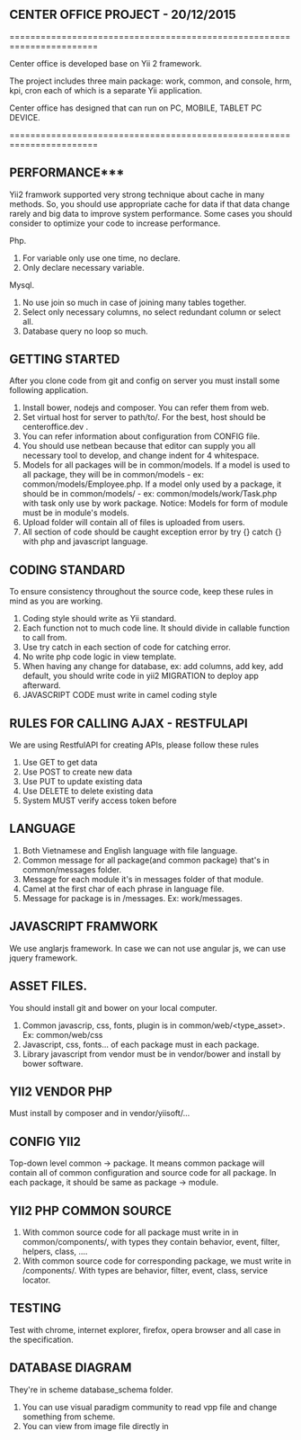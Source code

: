 CENTER OFFICE PROJECT - 20/12/2015  
--------

=======================================================================

Center office is developed base on Yii 2 framework.

The project includes three main package: 
work, common, and console, hrm, kpi, cron each of which
is a separate Yii application.

Center office has designed that can run on PC, MOBILE, TABLET PC DEVICE.

=======================================================================

PERFORMANCE***
-----
Yii2 framwork supported very strong technique about cache in many methods. 
So, you should use appropriate cache for data if that data change rarely and big data to 
improve system performance. Some cases you should consider to optimize your code to increase
performance.

Php.

1. For variable only use one time, no declare.
2. Only declare necessary variable.

Mysql.

1. No use join so much in case of joining many tables together.
2. Select only necessary columns, no select redundant column or select all.
3. Database query no loop so much.


GETTING STARTED
---------------
After you clone code from git and config on server you must install some following application.

1. Install bower, nodejs and composer. You can refer them from web.
2. Set virtual host for server to path/to/<project folder>. For the best, host should be centeroffice.dev .
3. You can refer information about configuration from CONFIG file.
4. You should use netbean because that editor can supply you all necessary tool to develop,
 and change indent for 4 whitespace.
5. Models for all packages will be in common/models. If a model is used to all package, they will be in
common/models - ex: common/models/Employee.php. If a model only used by a package, it should be in 
common/models/<package name> - ex: common/models/work/Task.php with task only use by work package.
    Notice: Models for form of module must be in module's models.
6. Upload folder will contain all of files is uploaded from users.
7. All section of code should be caught exception error by try {} catch {} with php and javascript language.

CODING STANDARD
-------
To ensure consistency throughout the source code, keep these rules in mind as you are working.

1. Coding style should write as Yii standard.
2. Each function not to much code line. It should divide in callable function to call from.
3. Use try catch in each section of code for catching error.
4. No write php code logic in view template.
5. When having any change for database, ex: add columns, add key, add default, you should
write code in yii2 MIGRATION to deploy app afterward.
6. JAVASCRIPT CODE must write in camel coding style

RULES FOR CALLING AJAX - RESTFULAPI
-------
We are using RestfulAPI for creating APIs, please follow these rules

1. Use GET to get data
2. Use POST to create new data
3. Use PUT to update existing data
4. Use DELETE to delete existing data
5. System MUST verify access token before

LANGUAGE
-----
1. Both Vietnamese and English language with file language.
2. Common message for all package(and common package) that's in common/messages folder. 
3. Message for each module it's in messages folder of that module.
4. Camel at the first char of each phrase in language file.
5. Message for package is in <package>/messages. Ex: work/messages.

 JAVASCRIPT FRAMWORK
-----
We use anglarjs framework. In case we can not use angular js, we can use jquery framework.

ASSET FILES.
-----
You should install git and bower on your local computer.
1. Common javascrip, css, fonts, plugin is in common/web/<type_asset>. Ex: common/web/css
2. Javascript, css, fonts... of each package must in each package.
3. Library javascript from vendor must be in vendor/bower and install by bower software.

YII2 VENDOR PHP
------------
Must install by composer and in vendor/yiisoft/...

CONFIG YII2
------------
Top-down level common -> package. It means common package will contain all of common configuration 
and source code for all package. In each package, it should be same as package -> module.
 
YII2 PHP COMMON SOURCE
------------
1. With common source code for all package must write in in common/components/<type>, with types they 
contain behavior, event, filter, helpers, class, ....
2. With common source code for corresponding package, we must write in <package>/components/<type>. 
With types are behavior, filter, event, class, service locator.

TESTING
-------
Test with chrome, internet explorer, firefox, opera browser and all case in the specification.

DATABASE DIAGRAM
-------
They're in scheme database_schema folder.
1. You can use visual paradigm community to read vpp file and change something from scheme.
2. You can view from image file directly in 